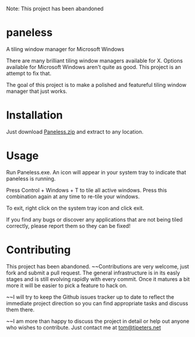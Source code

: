 Note: This project has been abandoned

paneless
========

A tiling window manager for Microsoft Windows

There are many brilliant tiling window managers available for X. Options available for Microsoft Windows aren't quite as good.
This project is an attempt to fix that.

The goal of this project is to make a polished and featureful tiling window manager that just works.

Installation
============

Just download [Paneless.zip](https://github.com/TomPeters/paneless/blob/master/build/Paneless.zip?raw=true) and extract to any location.

Usage
=====

Run Paneless.exe. An icon will appear in your system tray to indicate that paneless is running. 

Press Control + Windows + T to tile all active windows. Press this combination again at any time to re-tile your windows.

To exit, right click on the system tray icon and click exit.

If you find any bugs or discover any applications that are not being tiled correctly, please report them so they can be fixed!

Contributing
============

This project has been abandoned.
~~Contributions are very welcome, just fork and submit a pull request. 
The general infrastructure is in its easly stages and is still evolving rapidly with every commit. Once it matures a bit more it will be easier to pick a feature to hack on.

~~I will try to keep the Github issues tracker up to date to reflect the immediate project direction so you can find appropriate tasks and discuss them there.

~~I am more than happy to discuss the project in detail or help out anyone who wishes to contribute. Just contact me at tom@tjpeters.net
